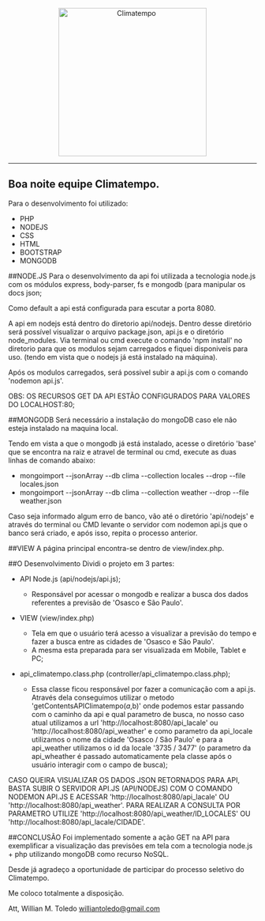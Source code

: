 <p align="center">
  <a href="http://www.climatempo.com.br">
      <img src="http://i.imgur.com/Q9lCAMF.png" alt="Climatempo" width="300px"/>
  </a>
</p>

___

## Boa noite equipe Climatempo.

Para o desenvolvimento foi utilizado:
- PHP
- NODEJS
- CSS
- HTML
- BOOTSTRAP
- MONGODB


##NODE.JS
Para o desenvolvimento da api foi utilizada a tecnologia node.js com os módulos express, body-parser, fs e mongodb (para manipular os docs json;

Como default a api está configurada para escutar a porta 8080.

A api em nodejs está dentro do diretorio api/nodejs. Dentro desse diretório será possível visualizar o arquivo package.json, api.js e o diretório node_modules.
Via terminal ou cmd execute o comando 'npm install' no diretorio para que os modulos sejam carregados e fiquei disponiveis para uso. (tendo em vista que o nodejs já está instalado na máquina).

Após os modulos carregados, será possivel subir a api.js com o comando 'nodemon api.js'.

OBS: OS RECURSOS GET DA API ESTÃO CONFIGURADOS PARA VALORES DO LOCALHOST:80;

##MONGODB
Será necessário a instalação do mongoDB caso ele não esteja instalado na maquina local.

Tendo em vista a que o mongodb já está instalado, acesse o diretório 'base' que se encontra na raiz e atravel de terminal ou cmd, execute as duas linhas de comando abaixo:

- mongoimport --jsonArray --db clima --collection locales --drop --file locales.json
- mongoimport --jsonArray --db clima --collection weather --drop --file weather.json

Caso seja informado algum erro de banco, vão até o diretório 'api/nodejs' e através do terminal ou CMD levante o servidor com nodemon api.js que o banco será criado, e após isso, repita o processo anterior.


##VIEW
A página principal encontra-se dentro de view/index.php.

##O Desenvolvimento
Dividi o projeto em 3 partes:
- API Node.js (api/nodejs/api.js);
	- Responsável por acessar o mongodb e realizar a busca dos dados referentes a previsão de 'Osasco e São Paulo'.

- VIEW (view/index.php)
	- Tela em que o usuário terá acesso a visualizar a previsão do tempo e fazer a busca entre as cidades de 'Osasco e São Paulo'.
	- A mesma esta preparada para ser visualizada em Mobile, Tablet e PC;

- api_climatempo.class.php (controller/api_climatempo.class.php);
	- Essa classe ficou responsável por fazer a comunicação com a api.js. Através dela conseguimos utilizar o metodo 'getContentsAPIClimatempo($a,$b)' onde podemos estar passando com o caminho da api e qual parametro de busca, no nosso caso atual utilizamos a url 'http://localhost:8080/api_lacale' ou 'http://localhost:8080/api_weather' e como parametro da api_locale utilizamos o nome da cidade 'Osasco / São Paulo' e para a api_weather utilizamos o id da locale '3735 / 3477' (o parametro da api_wheather é passado automaticamente pela classe após o usuário interagir com o campo de busca);

CASO QUEIRA VISUALIZAR OS DADOS JSON RETORNADOS PARA API, BASTA SUBIR O SERVIDOR API.JS (API/NODEJS) COM O COMANDO NODEMON API.JS E ACESSAR 'http://localhost:8080/api_lacale' OU 'http://localhost:8080/api_weather'. PARA REALIZAR A CONSULTA POR PARAMETRO UTILIZE 'http://localhost:8080/api_weather/ID_LOCALES' OU 'http://localhost:8080/api_lacale/CIDADE'.

##CONCLUSÃO
Foi implementado somente a ação GET na API para exemplificar a visualização das previsões em tela com a tecnologia node.js + php utilizando mongoDB como recurso NoSQL.


Desde já agradeço a oportunidade de participar do processo seletivo do Climatempo.

Me coloco totalmente a disposição.


Att,
Willian M. Toledo
williantoledo@gmail.com